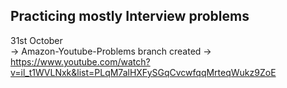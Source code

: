 ## Practicing mostly Interview problems

31st October <br /> 
-> Amazon-Youtube-Problems branch created 
-> https://www.youtube.com/watch?v=il_t1WVLNxk&list=PLqM7alHXFySGqCvcwfqqMrteqWukz9ZoE

